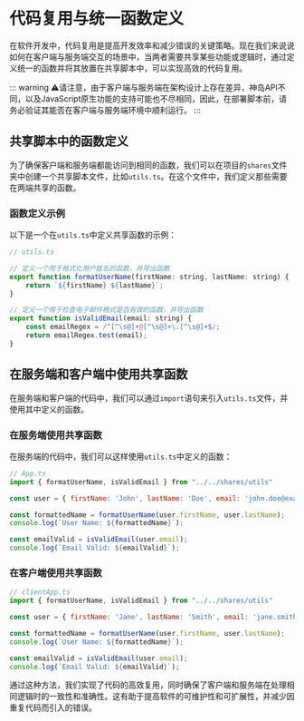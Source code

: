 # 代码复用与统一函数定义

在软件开发中，代码复用是提高开发效率和减少错误的关键策略。现在我们来说说如何在客户端与服务端交互的场景中，当两者需要共享某些功能或逻辑时，通过定义统一的函数并将其放置在共享脚本中，可以实现高效的代码复用。

::: warning
⚠️请注意，由于客户端与服务端在架构设计上存在差异，神岛API不同，以及JavaScript原生功能的支持可能也不尽相同，因此，在部署脚本前，请务必验证其能否在客户端与服务端环境中顺利运行。
:::

## 共享脚本中的函数定义

为了确保客户端和服务端都能访问到相同的函数，我们可以在项目的`shares`文件夹中创建一个共享脚本文件，比如`utils.ts`。在这个文件中，我们定义那些需要在两端共享的函数。

### 函数定义示例

以下是一个在`utils.ts`中定义共享函数的示例：

```javascript
// utils.ts

// 定义一个用于格式化用户姓名的函数，并导出函数
export function formatUserName(firstName: string, lastName: string) {
    return `${firstName} ${lastName}`;
}

// 定义一个用于检查电子邮件格式是否有效的函数，并导出函数
export function isValidEmail(email: string) {
    const emailRegex = /^[^\s@]+@[^\s@]+\.[^\s@]+$/;
    return emailRegex.test(email);
}


```

## 在服务端和客户端中使用共享函数

在服务端和客户端的代码中，我们可以通过`import`语句来引入`utils.ts`文件，并使用其中定义的函数。

### 在服务端使用共享函数

在服务端的代码中，我们可以这样使用`utils.ts`中定义的函数：

```javascript
// App.ts
import { formatUserName, isValidEmail } from "../../shares/utils"

const user = { firstName: 'John', lastName: 'Doe', email: 'john.doe@example.com' };

const formattedName = formatUserName(user.firstName, user.lastName);
console.log(`User Name: ${formattedName}`);

const emailValid = isValidEmail(user.email);
console.log(`Email Valid: ${emailValid}`);
```

### 在客户端使用共享函数

```javascript
// clientApp.ts
import { formatUserName, isValidEmail } from "../../shares/utils"

const user = { firstName: 'Jane', lastName: 'Smith', email: 'jane.smith@example.com' };

const formattedName = formatUserName(user.firstName, user.lastName);
console.log(`User Name: ${formattedName}`);

const emailValid = isValidEmail(user.email);
console.log(`Email Valid: ${emailValid}`);
```

通过这种方法，我们实现了代码的高效复用，同时确保了客户端和服务端在处理相同逻辑时的一致性和准确性。这有助于提高软件的可维护性和可扩展性，并减少因重复代码而引入的错误。